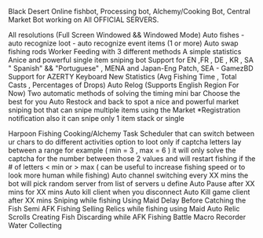 Black Desert Online fishbot, Processing bot, Alchemy/Cooking Bot, Central Market
Bot working on All OFFICIAL SERVERS.

 All resolutions (Full Screen Windowed && Windowed Mode)
 Auto fishes - auto recognize loot - auto recognize event items (1 or more)
 Auto swap fishing rods
 Worker Feeding with 3 different methods
 A simple statistics
 Anice and powerful single item sniping bot
 Support for EN ,FR , DE , KR , SA " Spanish" && "Portuguese" , MENA and Japan-Eng Patch, SEA - GamezBD
 Support for AZERTY Keyboard
 New Statistics (Avg Fishing Time , Total Casts , Percentages of Drops)
 Auto Relog (Supports English Region For Now)
 Two automatic methods of solving the timing mini bar Choose the best for you
 Auto Restock and back to spot
 a nice and powerful market sniping bot that can snipe multiple items using the Market *Registration notification also it can snipe only 1 item stack or single
 
 Harpoon Fishing
 Cooking/Alchemy
 Task Scheduler that can switch between ur chars to do different activities
 option to loot only if captcha letters lay between a range for example ( min = 3 , max = 6 ) it will only solve the captcha for the number between those 2 values and will restart fishing if the # of letters < min or > max ( can be useful to increase fishing speed or to look more human while fishing)
 Auto channel switching every XX mins the bot will pick random server from list of servers u define
 Auto Pause after XX mins for XX mins
 Auto kill client when you disconnect
 Auto Kill game client after XX mins
 Sniping while fishing Using Maid
 Delay Before Catching the Fish
 Semi AFK Fishing
 Selling Relics while fishing using Maid
 Auto Relic Scrolls Creating
 Fish Discarding while AFK Fishing
 Battle Macro Recorder
 Water Collecting
